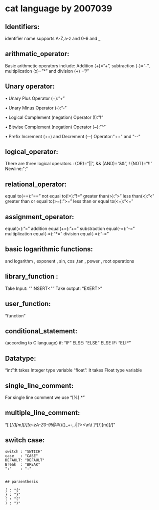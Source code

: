 # cat language by 2007039

## Identifiers:
identifier name supports A-Z,a-z and 0-9 and _
## arithmatic_operator:
Basic arithmetic operators include: Addition (+)=”+”, subtraction (-)=”-”, multiplication (x)=”*” and division (÷) =”/”

## Unary operator:
•	Unary Plus Operator (+):”+”

•	Unary Minus Operator (-):”-”

•	Logical Complement (negation) Operator (!):”!”

•	Bitwise Complement (negation) Operator (~):”^”

•	Prefix Increment (++) and Decrement (--) Operator:"++" and "--"

## logical_operator:

There are three logical operators : (OR)=”||”, && (AND)=”&&”, ! (NOT)=”!!”
Newline:";"
## relational_operator:
equal to(==):”==”
not equal to(!=):”!=”
greater than(>):”>”
less than(<):”<”
greater than or equal to(>=):”>=”
less than or equal to(<=):”<=”

## assignment_operator:

equal(=):”=”
addition equal(+=):”+=”
substraction equal(-=):”-=”
multiplication equal(-=):”*=”
division equal(-=):”-=”

## basic logarithmic functions:

and logarithm , exponent , sin, cos ,tan , power , root operations


## library_function :

Take Input: “"INSERT<"”
Take output: “EXERT>”

## user_function:

“function”

## conditional_statement:

(according to C language)
if: “IF”
ELSE: “ELSE”
ELSE IF: “ELIF”

## Datatype:

“int”:It takes Integer type variable
“float”: It takes Float type variable

## single_line_comment:

For single line comment we use “[%].*”

## multiple_line_comment: 
“[ ]*[/][m][/][a-zA-Z0-9!@#*(){}_+-,.:\|?><\n\t ]*[/][m][/]”
## switch case:
```
switch : "SWTICH"
case   : "CASE"
DEFAULT: "DEFAULT"
Break  : "BREAK"
":"    : ":"


## paraenthesis

{ : "{"
} : "}"
( : "("
) : ")"

